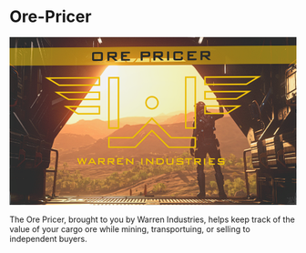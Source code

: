 # Ore-Pricer
![Home_Screen](https://raw.githubusercontent.com/WarrenOne/Ore-Pricer/main/Screenshots/Ore%20Pricer%20Lock%20Screen.png)

The Ore Pricer, brought to you by Warren Industries, helps keep track of the value of your cargo ore while mining, transportuing, or selling to independent buyers. 
